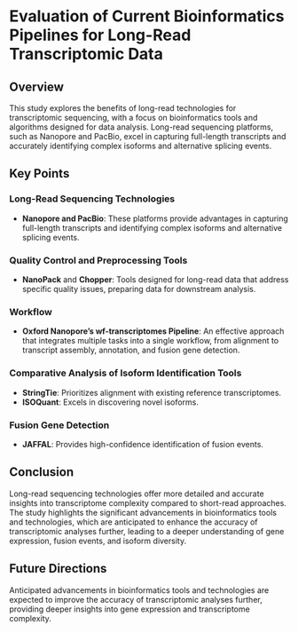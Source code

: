 # Evaluation of Current Bioinformatics Pipelines for Long-Read Transcriptomic Data

## Overview

This study explores the benefits of long-read technologies for transcriptomic sequencing, with a focus on bioinformatics tools and algorithms designed for data analysis. Long-read sequencing platforms, such as Nanopore and PacBio, excel in capturing full-length transcripts and accurately identifying complex isoforms and alternative splicing events.

## Key Points

### Long-Read Sequencing Technologies

- **Nanopore and PacBio**: These platforms provide advantages in capturing full-length transcripts and identifying complex isoforms and alternative splicing events.

### Quality Control and Preprocessing Tools

- **NanoPack** and **Chopper**: Tools designed for long-read data that address specific quality issues, preparing data for downstream analysis.

### Workflow

- **Oxford Nanopore’s wf-transcriptomes Pipeline**: An effective approach that integrates multiple tasks into a single workflow, from alignment to transcript assembly, annotation, and fusion gene detection.

### Comparative Analysis of Isoform Identification Tools

- **StringTie**: Prioritizes alignment with existing reference transcriptomes.
- **ISOQuant**: Excels in discovering novel isoforms.

### Fusion Gene Detection

- **JAFFAL**: Provides high-confidence identification of fusion events.

## Conclusion

Long-read sequencing technologies offer more detailed and accurate insights into transcriptome complexity compared to short-read approaches. The study highlights the significant advancements in bioinformatics tools and technologies, which are anticipated to enhance the accuracy of transcriptomic analyses further, leading to a deeper understanding of gene expression, fusion events, and isoform diversity.

## Future Directions

Anticipated advancements in bioinformatics tools and technologies are expected to improve the accuracy of transcriptomic analyses further, providing deeper insights into gene expression and transcriptome complexity.
